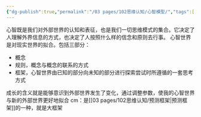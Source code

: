 ```yaml
---
{"dg-publish":true,"permalink":"/03 pages/102思维认知/心智模型/","tags":["PKM"],"created":"2024-11-30T20:53:31.799+08:00","updated":"2025-03-02T20:44:26.340+08:00"}
---
```


心智既是我们对外部世界的认知和表征，也是我们一切思维模式的集合。它决定了人理解外界信息的方式，也决定了人按照什么样的信念和原则去行事。
心智世界是对现实世界的拟合。包括三部分：
- 概念
- 规则，概念与概念的联系的方式
- 框架，心智世界由已知的部分向未知的部分进行探索尝试时所遵循的一套思考方式

成长的含义就是能够意识到外部世界发生了变化，通过调整参数，使我的心智世界与新的外部世界更好地拟合
cm：是[[03 pages/102思维认知/预测框架\|预测框架]]的一种，就是大框架